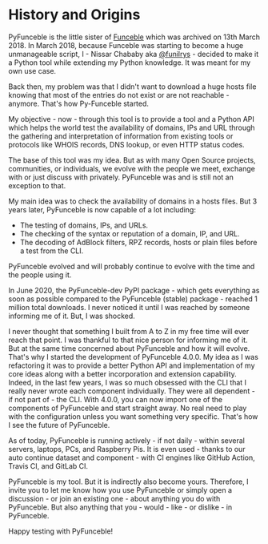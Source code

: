 # History and Origins

PyFunceble is the little sister of
[Funceble](https://github.com/funilrys/funceble) which was archived on
13th March 2018. In March 2018, because Funceble was starting to become
a huge unmanageable script, I - Nissar Chababy aka
[@funilrys](https://github.com/funilrys) - decided to make it a Python
tool while extending my Python knowledge. It was meant for my own use
case.

Back then, my problem was that I didn't want to download a huge hosts
file knowing that most of the entries do not exist or are not
reachable - anymore. That's how Py-Funceble started.

My objective - now - through this tool is to provide a tool and a Python
API which helps the world test the availability of domains, IPs and URL
through the gathering and interpretation of information from existing
tools or protocols like WHOIS records, DNS lookup, or even HTTP status
codes.

The base of this tool was my idea. But as with many Open Source
projects, communities, or individuals, we evolve with the people we
meet, exchange with or just discuss with privately. PyFunceble was and
is still not an exception to that.

My main idea was to check the availability of domains in a hosts files.
But 3 years later, PyFunceble is now capable of a lot including:

- The testing of domains, IPs, and URLs.
- The checking of the syntax or reputation of a domain, IP, and URL.
- The decoding of AdBlock filters, RPZ records, hosts or plain files
  before a test from the CLI.

PyFunceble evolved and will probably continue to evolve with the time
and the people using it.

In June 2020, the PyFunceble-dev PyPI package - which gets everything as
soon as possible compared to the PyFunceble (stable) package - reached 1
million total downloads. I never noticed it until I was reached by
someone informing me of it. But, I was shocked.

I never thought that something I built from A to Z in my free time will
ever reach that point. I was thankful to that nice person for informing
me of it. But at the same time concerned about PyFunceble and how it
will evolve. That's why I started the development of PyFunceble 4.0.0.
My idea as I was refactoring it was to provide a better Python API and
implementation of my core ideas along with a better incorporation and
extension capability. Indeed, in the last few years, I was so much
obsessed with the CLI that I really never wrote each component
individually. They were all dependent - if not part of - the CLI. With
4.0.0, you can now import one of the components of PyFunceble and start
straight away. No real need to play with the configuration unless you
want something very specific. That's how I see the future of PyFunceble.

As of today, PyFunceble is running actively - if not daily - within
several servers, laptops, PCs, and Raspberry Pis. It is even used -
thanks to our auto continue dataset and component - with CI engines like
GitHub Action, Travis CI, and GitLab CI.

PyFunceble is my tool. But it is indirectly also become yours.
Therefore, I invite you to let me know how you use PyFunceble or simply
open a discussion - or join an existing one - about anything you do with
PyFunceble. But also anything that you - would - like - or dislike - in
PyFunceble.

Happy testing with PyFunceble!
